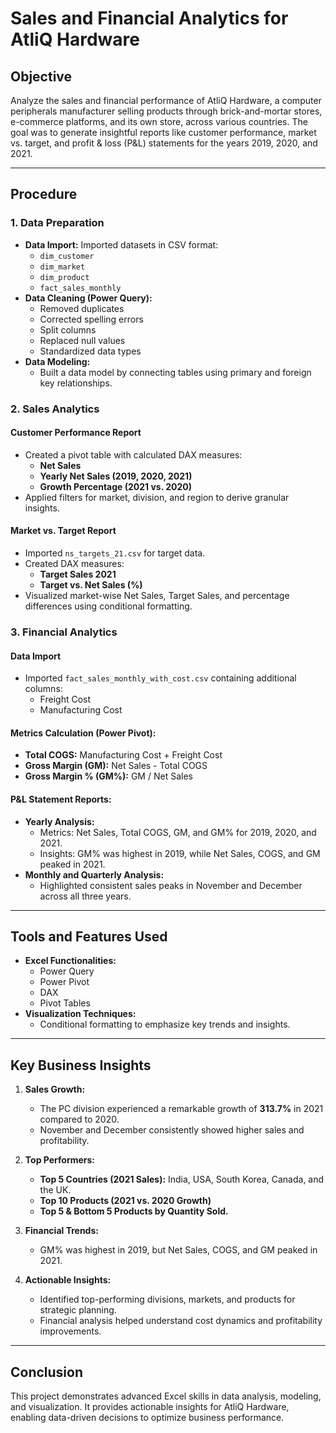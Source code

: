 # Sales and Financial Analytics for AtliQ Hardware

## Objective
Analyze the sales and financial performance of AtliQ Hardware, a computer peripherals manufacturer selling products through brick-and-mortar stores, e-commerce platforms, and its own store, across various countries. The goal was to generate insightful reports like customer performance, market vs. target, and profit & loss (P&L) statements for the years 2019, 2020, and 2021.

---

## Procedure

### 1. Data Preparation
- **Data Import:** Imported datasets in CSV format:
  - `dim_customer`
  - `dim_market`
  - `dim_product`
  - `fact_sales_monthly`
- **Data Cleaning (Power Query):**
  - Removed duplicates
  - Corrected spelling errors
  - Split columns
  - Replaced null values
  - Standardized data types
- **Data Modeling:**
  - Built a data model by connecting tables using primary and foreign key relationships.

### 2. Sales Analytics
#### **Customer Performance Report**
- Created a pivot table with calculated DAX measures:
  - **Net Sales**
  - **Yearly Net Sales (2019, 2020, 2021)**
  - **Growth Percentage (2021 vs. 2020)**
- Applied filters for market, division, and region to derive granular insights.

#### **Market vs. Target Report**
- Imported `ns_targets_21.csv` for target data.
- Created DAX measures:
  - **Target Sales 2021**
  - **Target vs. Net Sales (%)**
- Visualized market-wise Net Sales, Target Sales, and percentage differences using conditional formatting.

### 3. Financial Analytics
#### **Data Import**
- Imported `fact_sales_monthly_with_cost.csv` containing additional columns:
  - Freight Cost
  - Manufacturing Cost

#### **Metrics Calculation (Power Pivot):**
- **Total COGS:** Manufacturing Cost + Freight Cost
- **Gross Margin (GM):** Net Sales - Total COGS
- **Gross Margin % (GM%):** GM / Net Sales

#### **P&L Statement Reports:**
- **Yearly Analysis:**
  - Metrics: Net Sales, Total COGS, GM, and GM% for 2019, 2020, and 2021.
  - Insights: GM% was highest in 2019, while Net Sales, COGS, and GM peaked in 2021.
- **Monthly and Quarterly Analysis:**
  - Highlighted consistent sales peaks in November and December across all three years.

---

## Tools and Features Used
- **Excel Functionalities:**
  - Power Query
  - Power Pivot
  - DAX
  - Pivot Tables
- **Visualization Techniques:**
  - Conditional formatting to emphasize key trends and insights.

---

## Key Business Insights
1. **Sales Growth:**
   - The PC division experienced a remarkable growth of **313.7%** in 2021 compared to 2020.
   - November and December consistently showed higher sales and profitability.

2. **Top Performers:**
   - **Top 5 Countries (2021 Sales):** India, USA, South Korea, Canada, and the UK.
   - **Top 10 Products (2021 vs. 2020 Growth)**
   - **Top 5 & Bottom 5 Products by Quantity Sold.**

3. **Financial Trends:**
   - GM% was highest in 2019, but Net Sales, COGS, and GM peaked in 2021.

4. **Actionable Insights:**
   - Identified top-performing divisions, markets, and products for strategic planning.
   - Financial analysis helped understand cost dynamics and profitability improvements.

---

## Conclusion
This project demonstrates advanced Excel skills in data analysis, modeling, and visualization. It provides actionable insights for AtliQ Hardware, enabling data-driven decisions to optimize business performance.

